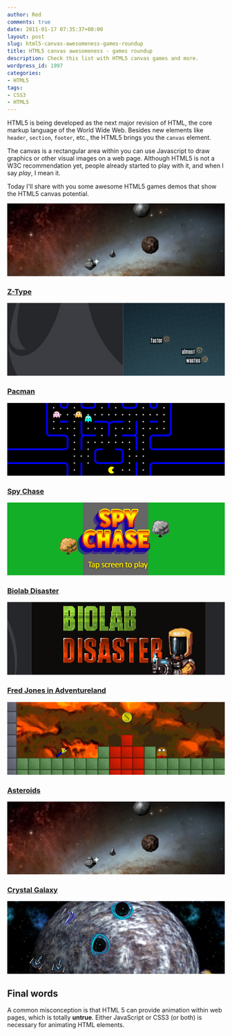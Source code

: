 ```yaml
---
author: Red
comments: true
date: 2011-01-17 07:35:37+00:00
layout: post
slug: html5-canvas-awesomeness-games-roundup
title: HTML5 canvas awesomeness - games roundup
description: Check this list with HTML5 canvas games and more.
wordpress_id: 1997
categories:
- HTML5
tags:
- CSS3
- HTML5
---
```


HTML5 is being developed as the next major revision of HTML, the core markup language of the World Wide Web. Besides new elements like `header`, `section`, `footer`, etc., the HTML5 brings you the `canvas` element.

The canvas is a rectangular area within you can use Javascript to draw graphics or other visual images on a web page. Although HTML5 is not a W3C recommendation yet, people already started to play with it, and when I say _play_, I mean it.

Today I'll share with you some awesome HTML5 games demos that show the HTML5 canvas potential.

![Asteroids canvas game](/dist/uploads/2011/01/asteroids.jpg)

<!-- more -->

### [Z-Type](http://www.phoboslab.org/ztype/)

[![](/dist/uploads/2011/01/z-type.jpg)](http://www.phoboslab.org/ztype/)

### [Pacman](http://arandomurl.com/2010/07/25/html5-pacman.html)

[![](/dist/uploads/2011/01/pacman.jpg)]( http://arandomurl.com/2010/07/25/html5-pacman.html)

### [Spy Chase](http://www.wilfscorner.co.uk/games/spychasemobile/)

[![](/dist/uploads/2011/01/spy-chase.jpg)](http://www.wilfscorner.co.uk/games/spychasemobile/)

### [Biolab Disaster](http://playbiolab.com/)

[![](/dist/uploads/2011/01/biolab-disaster.jpg)](http://playbiolab.com/)

### [Fred Jones in Adventureland](http://www.watersheep.org/~markh/html_canvas/game.html)

[![](/dist/uploads/2011/01/fred-jones-in-adventureland.jpg)](http://www.watersheep.org/~markh/html_canvas/game.html)

### [Asteroids](http://www.kevs3d.co.uk/dev/asteroids/)

[![](/dist/uploads/2011/01/asteroids.jpg)](http://www.kevs3d.co.uk/dev/asteroids/)

### [Crystal Galaxy](http://www.effectgames.com/effect/games/crystalgalaxy/)

[![](/dist/uploads/2011/01/crystal-galaxy.jpg)](http://www.effectgames.com/effect/games/crystalgalaxy/)

## Final words

A common misconception is that HTML 5 can provide animation within web pages, which is totally **untrue**. Either JavaScript or CSS3 (or both) is necessary for animating HTML elements.